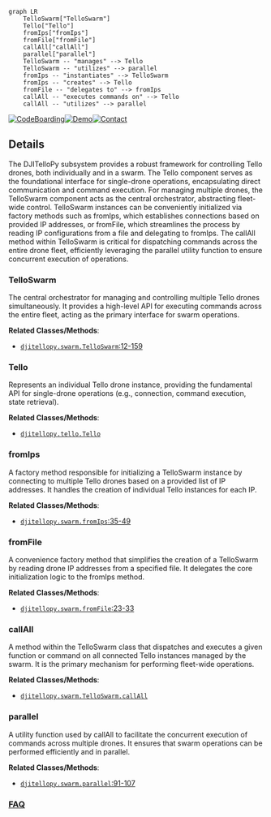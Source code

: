 ```mermaid
graph LR
    TelloSwarm["TelloSwarm"]
    Tello["Tello"]
    fromIps["fromIps"]
    fromFile["fromFile"]
    callAll["callAll"]
    parallel["parallel"]
    TelloSwarm -- "manages" --> Tello
    TelloSwarm -- "utilizes" --> parallel
    fromIps -- "instantiates" --> TelloSwarm
    fromIps -- "creates" --> Tello
    fromFile -- "delegates to" --> fromIps
    callAll -- "executes commands on" --> Tello
    callAll -- "utilizes" --> parallel
```

[![CodeBoarding](https://img.shields.io/badge/Generated%20by-CodeBoarding-9cf?style=flat-square)](https://github.com/CodeBoarding/CodeBoarding)[![Demo](https://img.shields.io/badge/Try%20our-Demo-blue?style=flat-square)](https://www.codeboarding.org/demo)[![Contact](https://img.shields.io/badge/Contact%20us%20-%20contact@codeboarding.org-lightgrey?style=flat-square)](mailto:contact@codeboarding.org)

## Details

The DJITelloPy subsystem provides a robust framework for controlling Tello drones, both individually and in a swarm. The Tello component serves as the foundational interface for single-drone operations, encapsulating direct communication and command execution. For managing multiple drones, the TelloSwarm component acts as the central orchestrator, abstracting fleet-wide control. TelloSwarm instances can be conveniently initialized via factory methods such as fromIps, which establishes connections based on provided IP addresses, or fromFile, which streamlines the process by reading IP configurations from a file and delegating to fromIps. The callAll method within TelloSwarm is critical for dispatching commands across the entire drone fleet, efficiently leveraging the parallel utility function to ensure concurrent execution of operations.

### TelloSwarm
The central orchestrator for managing and controlling multiple Tello drones simultaneously. It provides a high-level API for executing commands across the entire fleet, acting as the primary interface for swarm operations.


**Related Classes/Methods**:

- <a href="https://github.com/damiafuentes/DJITelloPy/blob/master/djitellopy/swarm.py#L12-L159" target="_blank" rel="noopener noreferrer">`djitellopy.swarm.TelloSwarm`:12-159</a>


### Tello
Represents an individual Tello drone instance, providing the fundamental API for single-drone operations (e.g., connection, command execution, state retrieval).


**Related Classes/Methods**:

- <a href="https://github.com/damiafuentes/DJITelloPy/blob/master/djitellopy/tello.py" target="_blank" rel="noopener noreferrer">`djitellopy.tello.Tello`</a>


### fromIps
A factory method responsible for initializing a TelloSwarm instance by connecting to multiple Tello drones based on a provided list of IP addresses. It handles the creation of individual Tello instances for each IP.


**Related Classes/Methods**:

- <a href="https://github.com/damiafuentes/DJITelloPy/blob/master/djitellopy/swarm.py#L35-L49" target="_blank" rel="noopener noreferrer">`djitellopy.swarm.fromIps`:35-49</a>


### fromFile
A convenience factory method that simplifies the creation of a TelloSwarm by reading drone IP addresses from a specified file. It delegates the core initialization logic to the fromIps method.


**Related Classes/Methods**:

- <a href="https://github.com/damiafuentes/DJITelloPy/blob/master/djitellopy/swarm.py#L23-L33" target="_blank" rel="noopener noreferrer">`djitellopy.swarm.fromFile`:23-33</a>


### callAll
A method within the TelloSwarm class that dispatches and executes a given function or command on all connected Tello instances managed by the swarm. It is the primary mechanism for performing fleet-wide operations.


**Related Classes/Methods**:

- <a href="https://github.com/damiafuentes/DJITelloPy/blob/master/djitellopy/swarm.py" target="_blank" rel="noopener noreferrer">`djitellopy.swarm.TelloSwarm.callAll`</a>


### parallel
A utility function used by callAll to facilitate the concurrent execution of commands across multiple drones. It ensures that swarm operations can be performed efficiently and in parallel.


**Related Classes/Methods**:

- <a href="https://github.com/damiafuentes/DJITelloPy/blob/master/djitellopy/swarm.py#L91-L107" target="_blank" rel="noopener noreferrer">`djitellopy.swarm.parallel`:91-107</a>




### [FAQ](https://github.com/CodeBoarding/GeneratedOnBoardings/tree/main?tab=readme-ov-file#faq)